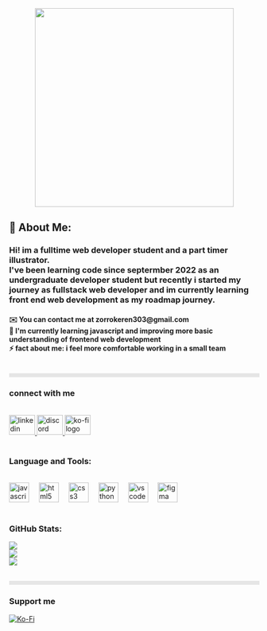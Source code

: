 <div align="center">
  <img height="400" src="https://i.pinimg.com/originals/7d/07/a2/7d07a255678962d30d8717dcf5dbd266.gif"  />
</div>


## 💫 About Me:
<h3>Hi! im a fulltime web developer student and a part timer illustrator.<br>I've been learning code since septermber 2022 as an undergraduate developer student but recently i started my journey as fullstack web developer and im currently learning front end web development as my roadmap journey. </h3> <h4> ✉️ You can contact me at zorrokeren303@gmail.com<br> 🧠 I'm currently learning javascript and improving more basic understanding of frontend web development <br> ⚡ fact about me: i feel more comfortable working in a small team </h4>

<br>


<img style="display: block;-webkit-user-select: none;margin: auto;cursor: zoom-in;background-color: hsl(0, 0%, 90%);" src="https://user-images.githubusercontent.com/73097560/115834477-dbab4500-a447-11eb-908a-139a6edaec5c.gif" width="876" height="8">

###  connect with me
<br>
<div align="left">
  <a href="https://www.linkedin.com/in/ridho-zikri-tasbiansyah-a1b384290/" target="_blank">
    <img src="https://raw.githubusercontent.com/maurodesouza/profile-readme-generator/master/src/assets/icons/social/linkedin/default.svg" width="52" height="40" alt="linkedin logo"  />
  </a>
  <a href="https://discord.com/users/707502208551485469" target="_blank">
    <img src="https://raw.githubusercontent.com/maurodesouza/profile-readme-generator/master/src/assets/icons/social/discord/default.svg" width="52" height="40" alt="discord logo"  />
  </a>
  <a href="ko-fi.com/mrgahara" target="_blank">
    <img src="https://raw.githubusercontent.com/maurodesouza/profile-readme-generator/master/src/assets/icons/social/ko-fi/default.svg" width="52" height="40" alt="ko-fi logo"  />
  </a>
</div>
<br>

###  Language and Tools:
<br>
<div align="left">
  <img src="https://cdn.jsdelivr.net/gh/devicons/devicon/icons/javascript/javascript-original.svg" height="40" alt="javascript logo"  />
  <img width="12" />
  <img src="https://cdn.jsdelivr.net/gh/devicons/devicon/icons/html5/html5-original.svg" height="40" alt="html5 logo"  />
  <img width="12" />
  <img src="https://cdn.jsdelivr.net/gh/devicons/devicon/icons/css3/css3-original.svg" height="40" alt="css3 logo"  />
  <img width="12" />
  <img src="https://cdn.jsdelivr.net/gh/devicons/devicon/icons/python/python-original.svg" height="40" alt="python logo"  />
  <img width="12" />
  <img src="https://cdn.jsdelivr.net/gh/devicons/devicon/icons/vscode/vscode-original.svg" height="40" alt="vscode logo"  />
  <img width="12" />
  <img src="https://cdn.jsdelivr.net/gh/devicons/devicon/icons/figma/figma-original.svg" height="40" alt="figma logo"  />
</div>
<br>

###  GitHub Stats:
![](https://github-readme-stats.vercel.app/api?username=Mr-Gahara&theme=vue&hide_border=false&include_all_commits=false&count_private=false)<br/>
![](https://github-readme-streak-stats.herokuapp.com/?user=Mr-Gahara&theme=vue&hide_border=false)<br/>
![](https://github-readme-stats.vercel.app/api/top-langs/?username=Mr-Gahara&theme=vue&hide_border=false&include_all_commits=false&count_private=false&layout=compact)

<br>

<img style="display: block;-webkit-user-select: none;margin: auto;cursor: zoom-in;background-color: hsl(0, 0%, 90%);" src="https://user-images.githubusercontent.com/73097560/115834477-dbab4500-a447-11eb-908a-139a6edaec5c.gif" width="876" height="8">

### Support me
[![Ko-Fi](https://img.shields.io/badge/Ko--fi-F16061?style=for-the-badge&logo=ko-fi&logoColor=white)](https://ko-fi.com/mrgahara) 

  
<!-- Proudly created with GPRM ( https://gprm.itsvg.in ) -->
